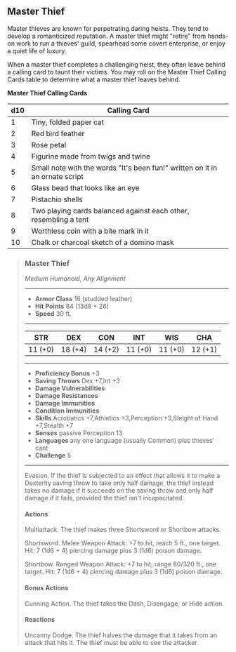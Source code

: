 ## Master Thief
Master thieves are known for perpetrating daring heists. They tend to develop a romanticized reputation. A master thief might "retire" from hands-on work to run a thieves' guild, spearhead some covert enterprise, or enjoy a quiet life of luxury.

When a master thief completes a challenging heist, they often leave behind a calling card to taunt their victims. You may roll on the Master Thief Calling Cards table to determine what a master thief leaves behind.

**Master Thief Calling Cards**

d10 | Calling Card
--- | ------------
 1 | Tiny, folded paper cat
 2 | Red bird feather
 3 | Rose petal
 4 | Figurine made from twigs and twine
 5 | Small note with the words "It's been fun!" written on it in an ornate script
 6 | Glass bead that looks like an eye
 7 | Pistachio shells
 8 | Two playing cards balanced against each other, resembling a tent
 9 | Worthless coin with a bite mark in it
10 | Chalk or charcoal sketch of a domino mask


>### Master Thief
>*Medium Humanoid, Any Alignment*
>___
>- **Armor Class** 16 (studded leather)
>- **Hit Points** 84 (13d8 + 26)
>- **Speed** 30 ft.
>___
>|**STR**|**DEX**|**CON**|**INT**|**WIS**|**CHA**|
>|:---:|:---:|:---:|:---:|:---:|:---:|
>|11 (+0)|18 (+4)|14 (+2)|11 (+0)|11 (+0)|12 (+1)|
>
>___
>- **Proficiency Bonus** +3
>- **Saving Throws** Dex +7,Int +3
>- **Damage Vulnerabilities** 
>- **Damage Resistances** 
>- **Damage Immunities** 
>- **Condition Immunities** 
>- **Skills** Acrobatics +7,Athletics +3,Perception +3,Sleight of Hand +7,Stealth +7
>- **Senses** passive Perception 13
>- **Languages** any one language (usually Common) plus thieves' cant
>- **Challenge** 5
>___
>Evasion. If the thief is subjected to an effect that allows it to make a Dexterity saving throw to take only half damage, the thief instead takes no damage if it succeeds on the saving throw and only half damage if it fails, provided the thief isn't incapacitated.
>
>#### Actions
>Multiattack. The thief makes three Shortsword or Shortbow attacks.
>
>Shortsword. Melee Weapon Attack: +7 to hit, reach 5 ft., one target. Hit: 7 (1d6 + 4) piercing damage plus 3 (1d6) poison damage.
>
>Shortbow. Ranged Weapon Attack: +7 to hit, range 80/320 ft., one target. Hit: 7 (1d6 + 4) piercing damage plus 3 (1d6) poison damage.
>
>#### Bonus Actions
>Cunning Action. The thief takes the Dash, Disengage, or Hide action.
>
>#### Reactions
>Uncanny Dodge. The thief halves the damage that it takes from an attack that hits it. The thief must be able to see the attacker.
>
